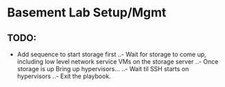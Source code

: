 # Basement Lab Setup/Mgmt
## TODO:
- Add sequence to start storage first
..- Wait for storage to come up, including low level network service VMs on the storage server
..- Once storage is up Bring up hypervisors... 
..- Wait til SSH starts on hypervisors
..- Exit the playbook.
